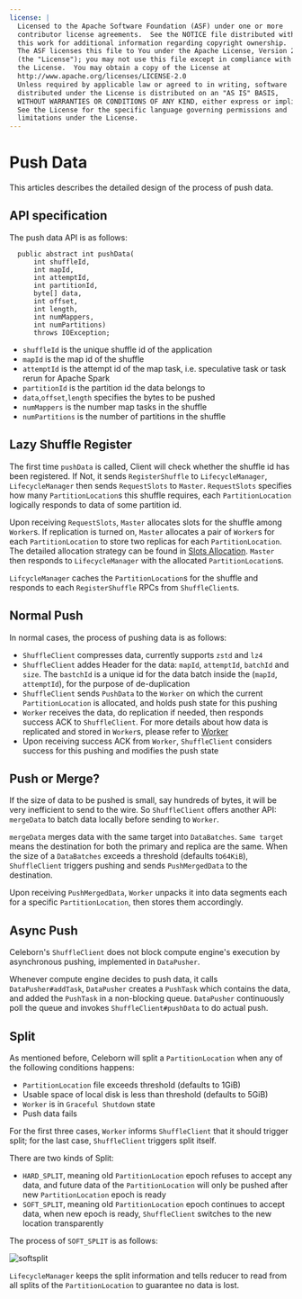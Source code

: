 ```yaml
---
license: |
  Licensed to the Apache Software Foundation (ASF) under one or more
  contributor license agreements.  See the NOTICE file distributed with
  this work for additional information regarding copyright ownership.
  The ASF licenses this file to You under the Apache License, Version 2.0
  (the "License"); you may not use this file except in compliance with
  the License.  You may obtain a copy of the License at
  http://www.apache.org/licenses/LICENSE-2.0
  Unless required by applicable law or agreed to in writing, software
  distributed under the License is distributed on an "AS IS" BASIS,
  WITHOUT WARRANTIES OR CONDITIONS OF ANY KIND, either express or implied.
  See the License for the specific language governing permissions and
  limitations under the License.
---
```



# Push Data

This articles describes the detailed design of the process of push data.

## API specification
The push data API is as follows:
```shell
  public abstract int pushData(
      int shuffleId,
      int mapId,
      int attemptId,
      int partitionId,
      byte[] data,
      int offset,
      int length,
      int numMappers,
      int numPartitions)
      throws IOException;
```

- `shuffleId` is the unique shuffle id of the application
- `mapId` is the map id of the shuffle
- `attemptId` is the attempt id of the map task, i.e. speculative task or task rerun for Apache Spark
- `partitionId` is the partition id the data belongs to
- `data`,`offset`,`length` specifies the bytes to be pushed
- `numMappers` is the number map tasks in the shuffle
- `numPartitions` is the number of partitions in the shuffle

## Lazy Shuffle Register
The first time `pushData` is called, Client will check whether the shuffle id has been registered. If Not,
it sends `RegisterShuffle` to `LifecycleManager`, `LifecycleManager` then sends `RequestSlots` to `Master`.
`RequestSlots` specifies how many `PartitionLocation`s this shuffle requires, each `PartitionLocation` logically
responds to data of some partition id.

Upon receiving `RequestSlots`, `Master` allocates slots for the shuffle among `Worker`s. If replication is turned on,
`Master` allocates a pair of `Worker`s for each `PartitionLocation` to store two replicas for each `PartitionLocation`.
The detailed allocation strategy can be found in [Slots Allocation](/developers/slotsallocation). `Master` then
responds to `LifecycleManager` with the allocated `PartitionLocation`s.

`LifcycleManager` caches the `PartitionLocation`s for the shuffle and responds to each `RegisterShuffle` RPCs from
`ShuffleClient`s.

## Normal Push
In normal cases, the process of pushing data is as follows:

- `ShuffleClient` compresses data, currently supports `zstd` and `lz4`
- `ShuffleClient` addes Header for the data: `mapId`, `attemptId`, `batchId` and `size`. The `bastchId` is a unique
  id for the data batch inside the (`mapId`, `attemptId`), for the purpose of de-duplication
- `ShuffleClient` sends `PushData` to the `Worker` on which the current `PartitionLocation` is allocated, and holds push
  state for this pushing
- `Worker` receives the data, do replication if needed, then responds success ACK to `ShuffleClient`. For more details
  about how data is replicated and stored in `Worker`s, please refer to [Worker](/developers/worker)
- Upon receiving success ACK from `Worker`, `ShuffleClient` considers success for this pushing and modifies the push state

## Push or Merge?
If the size of data to be pushed is small, say hundreds of bytes, it will be very inefficient to send to the wire.
So `ShuffleClient` offers another API: `mergeData` to batch data locally before sending to `Worker`.

`mergeData` merges data with the same target into `DataBatches`. `Same target` means the destination for both the
primary and replica are the same. When the size of a `DataBatches` exceeds a threshold (defaults to`64KiB`),
`ShuffleClient` triggers pushing and sends `PushMergedData` to the destination.

Upon receiving `PushMergedData`, `Worker` unpacks it into data segments each for a specific `PartitionLocation`, then
stores them accordingly.

## Async Push
Celeborn's `ShuffleClient` does not block compute engine's execution by asynchronous pushing, implemented in
`DataPusher`.

Whenever compute engine decides to push data, it calls `DataPusher#addTask`, `DataPusher` creates a `PushTask` which
contains the data, and added the `PushTask` in a non-blocking queue. `DataPusher` continuously poll the queue
and invokes `ShuffleClient#pushData` to do actual push.

## Split
As mentioned before, Celeborn will split a `PartitionLocation` when any of the following conditions happens:

- `PartitionLocation` file exceeds threshold (defaults to 1GiB)
- Usable space of local disk is less than threshold (defaults to 5GiB)
- `Worker` is in `Graceful Shutdown` state
- Push data fails

For the first three cases, `Worker` informs `ShuffleClient` that it should trigger split; for the last case,
`ShuffleClient` triggers split itself.

There are two kinds of Split:
- `HARD_SPLIT`, meaning old `PartitionLocation` epoch refuses to accept any data, and future data of the
  `PartitionLocation` will only be pushed after new `PartitionLocation` epoch is ready
- `SOFT_SPLIT`, meaning old `PartitionLocation` epoch continues to accept data, when new epoch is ready, `ShuffleClient`
  switches to the new location transparently

The process of `SOFT_SPLIT` is as follows:

![softsplit](../../assets/img/softsplit.svg)

`LifecycleManager` keeps the split information and tells reducer to read from all splits of the `PartitionLocation`
to guarantee no data is lost.